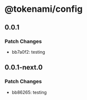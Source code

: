 # @tokenami/config

## 0.0.1

### Patch Changes

- bb7a0f2: testing

## 0.0.1-next.0

### Patch Changes

- bb86265: testing
